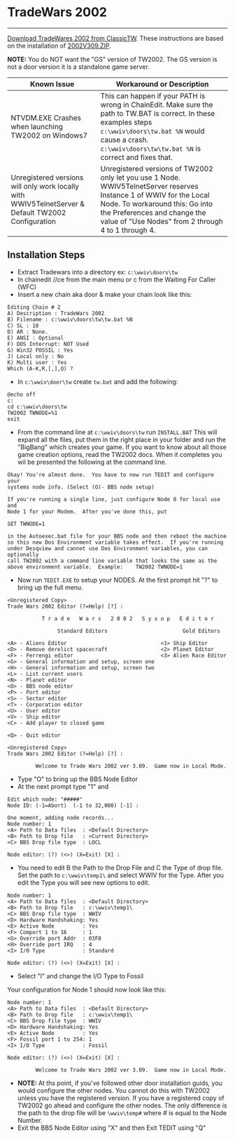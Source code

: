 # TradeWars 2002
***

[Download TradeWares 2002 from ClassicTW](http://wiki.classictw.com/index.php?title=Application:TradeWars_2002_v3). 
These instructions are based on the installation of [2002V309.ZIP](http://wiki.classictw.com/filearchive/apps/2002V309.ZIP).

**NOTE:** You do NOT want the "GS" version of TW2002. The GS version is not a door
version it is a standalone game server.

Known Issue | Workaround  or Description
--- | ---
NTVDM.EXE Crashes when launching TW2002 on Windows7 | This can happen if your PATH is wrong in ChainEdit. Make sure the path to TW.BAT is correct. In these examples steps ```c:\wwiv\doors\tw.bat %N``` would cause a crash. ```c:\wwiv\doors\tw\tw.bat %N``` is correct and fixes that.
Unregistered versions will only work locally with WWIV5TelnetServer & Default TW2002 Configuration | Unregistered versions of TW2002 only let you use 1 Node. WWIV5TelnetServer reserves Instance 1 of WWIV for the Local Node. To workaround this: Go into the Preferences and change the value of "Use Nodes" from 2 through 4 to 1 through 4.

## Installation Steps

* Extract Tradewars into a directory ex: ```c:\wwiv\doors\tw```
* In chainedit //ce from the main menu or c from the Waiting For Caller (WFC)  
* Insert a new chain aka door & make your chain look like this:
```
Editing Chain # 2
A) Description : TradeWars 2002
B) Filename : c:\wwiv\doors\tw\tw.bat %N
C) SL : 10
D) AR : None.
E) ANSI : Optional
F) DOS Interrupt: NOT Used
G) Win32 FOSSIL : Yes
J) Local only : No
K) Multi user : Yes
Which (A-K,R,[,],Q) ? 
```

* In ```c:\wwiv\door\tw``` create ```tw.bat``` and add the following:  

```batch 
@echo off
c:
cd c:\wwiv\doors\tw
TW2002 TWNODE=%1
exit
```
* From the command line at ```c:\wwiv\doors\tw``` run ```INSTALL.BAT``` This will  expand all the files, put them in the right place in your folder and run the "BigBang" which creates your game. If you want to know about all those game creation options, read the TW2002 docs. When it completes you wil be presented the following at the command line.

```
Okay! You're almost done.  You have to now run TEDIT and configure your
systems node info. (Select (O)- BBS node setup)

If you're running a single line, just configure Node 0 for local use and
Node 1 for your Modem.  After you've done this, put

SET TWNODE=1

in the Autoexec.bat file for your BBS node and then reboot the machine
so this new Dos Environment variable takes effect.  If you're running
under Desqview and cannot use Dos Environment variables, you can optionally
call TW2002 with a command line variable that looks the same as the
above environment variable.  Example:    TW2002 TWNODE=1
```

* Now run ```TEDIT.EXE``` to setup your NODES. At the first prompt hit "?" to bring up the full menu.
```
<Unregistered Copy>
Trade Wars 2002 Editor (?=Help) [?] :
```
```
           T r a d e   W a r s   2 0 0 2   S y s o p   E d i t o r

                Standard Editors                        Gold Editors

<A> - Aliens Editor                              <1> Ship Editor
<D> - Remove derelict spacecraft                 <2> Planet Editor
<F> - Ferrengi editor                            <3> Alien Race Editor
<G> - General information and setup, screen one
<H> - General information and setup, screen two
<L> - List current users
<N> - Planet editor
<O> - BBS node editor
<P> - Port editor
<S> - Sector editor
<T> - Corporation editor
<U> - User editor
<V> - Ship editor
<C> - Add player to closed game

<Q> - Quit editor

<Unregistered Copy>
Trade Wars 2002 Editor (?=Help) [?] :

         Welcome to Trade Wars 2002 ver 3.09.  Game now in Local Mode.
```
* Type "O" to bring up the BBS Node Editor
* At the next prompt type "1" and <ENTER>
```
Edit which node: "#####"
Node ID: (-1=Abort)  (-1 to 32,000) [-1] :
```
```
One moment, adding node records...
Node number: 1
<A> Path to Data files  : <Default Directory>
<B> Path to Drop file   : <Current Directory>
<C> BBS Drop file type  : LOCL

Node editor: (?) (<>) (X=Exit) [X] :
```
* You need to edit B the Path to the Drop File and C the Type of drop file. Set the path to ```c:\wwiv\temp1\``` and select WWIV for the Type. After you edit the Type you will see new options to edit.
```
Node number: 1
<A> Path to Data files  : <Default Directory>
<B> Path to Drop file   : c:\wwiv\temp1\
<C> BBS Drop file type  : WWIV
<D> Hardware Handshaking: Yes
<E> Active Node         : Yes
<F> Comport 1 to 16     : 1
<G> Override port Addr  : 03F8
<H> Override port IRQ   : 4
<I> I/O Type            : Standard

Node editor: (?) (<>) (X=Exit) [X] :
```
* Select "I" and change the I/O Type to Fossil

Your configuration for Node 1 should now look like this:
```
Node number: 1
<A> Path to Data files  : <Default Directory>
<B> Path to Drop file   : c:\wwiv\temp1\
<C> BBS Drop file type  : WWIV
<D> Hardware Handshaking: Yes
<E> Active Node         : Yes
<F> Fossil port 1 to 254: 1
<I> I/O Type            : Fossil

Node editor: (?) (<>) (X=Exit) [X] :

         Welcome to Trade Wars 2002 ver 3.09.  Game now in Local Mode.
```

* **NOTE:** At ths point, if you've followed other door installation guids, you would configure the other nodes. You cannot do this with TW2002 unless you have the registered version. If you have a registered copy of TW2002 go ahead and configure the other nodes. The only difference is the path to the drop file will be ```\wwiv\temp#``` where # is equal to the Node Number.
* Exit the BBS Node Editor using "X" and then Exit TEDIT using "Q"
